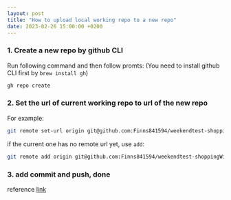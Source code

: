 ```yaml
---
layout: post
title: "How to upload local working repo to a new repo"
date: 2023-02-26 15:00:00 +0200
---
```


### 1. Create a new repo by github CLI
Run following command and then follow promts:
(You need to install github CLI first by `brew install gh`)
```bash
gh repo create
```

### 2. Set the url of current working repo to url of the new repo

For example:
```bash
git remote set-url origin git@github.com:Finns841594/weekendtest-shoppingWishList.git
```

if the current one has no remote url yet, use `add`:
```bash
git remote add origin git@github.com:Finns841594/weekendtest-shoppingWishList.git
```

### 3. add commit and push, done

reference [link](https://docs.github.com/en/get-started/getting-started-with-git/managing-remote-repositories)